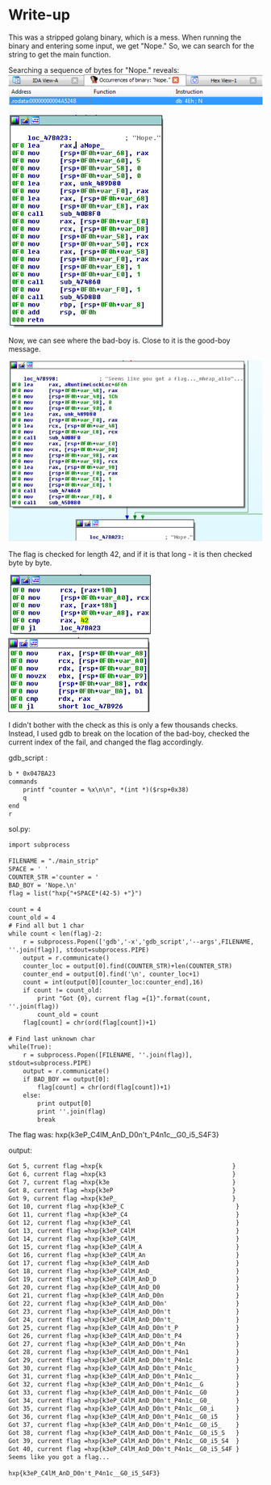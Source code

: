 # Write-up

This was a stripped golang binary, which is a mess.
When running the binary and entering some input, we get "Nope."
So, we can search for the string to get the main function.

Searching a sequence of bytes for "Nope." reveals:
!["Nope." search](1.png)

!["Nope." location](2.png)

Now, we can see where the bad-boy is. Close to it is the good-boy message.

![good/bad boy](3.png)

The flag is checked for length 42, and if it is that long - it is then checked byte by byte.

![Length check](4.png)
![byte check](5.png)

I didn't bother with the check as this is only a few thousands checks. Instead, I used gdb to break on the location of the bad-boy, checked the current index of the fail, and changed the flag accordingly.

gdb_script : 
```
b * 0x047BA23
commands
    printf "counter = %x\n\n", *(int *)($rsp+0x38)
    q
end
r
```
sol.py:
```
import subprocess

FILENAME = "./main_strip"
SPACE = ' '
COUNTER_STR ='counter = '
BAD_BOY = 'Nope.\n'
flag = list("hxp{"+SPACE*(42-5) +"}")

count = 4
count_old = 4
# Find all but 1 char
while count < len(flag)-2:
    r = subprocess.Popen(['gdb','-x','gdb_script','--args',FILENAME, ''.join(flag)], stdout=subprocess.PIPE)
    output = r.communicate()
    counter_loc = output[0].find(COUNTER_STR)+len(COUNTER_STR)
    counter_end = output[0].find('\n', counter_loc+1)
    count = int(output[0][counter_loc:counter_end],16)
    if count != count_old:
        print "Got {0}, current flag ={1}".format(count, ''.join(flag))
        count_old = count
    flag[count] = chr(ord(flag[count])+1)

# Find last unknown char
while(True):
    r = subprocess.Popen([FILENAME, ''.join(flag)], stdout=subprocess.PIPE)
    output = r.communicate()
    if BAD_BOY == output[0]:
        flag[count] = chr(ord(flag[count])+1)
    else:
        print output[0]
        print ''.join(flag)
        break
```
The flag was: hxp{k3eP_C4lM_AnD_D0n't_P4n1c__G0_i5_S4F3}

output:
```
Got 5, current flag =hxp{k                                    }
Got 6, current flag =hxp{k3                                   }
Got 7, current flag =hxp{k3e                                  }
Got 8, current flag =hxp{k3eP                                 }
Got 9, current flag =hxp{k3eP_                                }
Got 10, current flag =hxp{k3eP_C                               }
Got 11, current flag =hxp{k3eP_C4                              }
Got 12, current flag =hxp{k3eP_C4l                             }
Got 13, current flag =hxp{k3eP_C4lM                            }
Got 14, current flag =hxp{k3eP_C4lM_                           }
Got 15, current flag =hxp{k3eP_C4lM_A                          }
Got 16, current flag =hxp{k3eP_C4lM_An                         }
Got 17, current flag =hxp{k3eP_C4lM_AnD                        }
Got 18, current flag =hxp{k3eP_C4lM_AnD_                       }
Got 19, current flag =hxp{k3eP_C4lM_AnD_D                      }
Got 20, current flag =hxp{k3eP_C4lM_AnD_D0                     }
Got 21, current flag =hxp{k3eP_C4lM_AnD_D0n                    }
Got 22, current flag =hxp{k3eP_C4lM_AnD_D0n'                   }
Got 23, current flag =hxp{k3eP_C4lM_AnD_D0n't                  }
Got 24, current flag =hxp{k3eP_C4lM_AnD_D0n't_                 }
Got 25, current flag =hxp{k3eP_C4lM_AnD_D0n't_P                }
Got 26, current flag =hxp{k3eP_C4lM_AnD_D0n't_P4               }
Got 27, current flag =hxp{k3eP_C4lM_AnD_D0n't_P4n              }
Got 28, current flag =hxp{k3eP_C4lM_AnD_D0n't_P4n1             }
Got 29, current flag =hxp{k3eP_C4lM_AnD_D0n't_P4n1c            }
Got 30, current flag =hxp{k3eP_C4lM_AnD_D0n't_P4n1c_           }
Got 31, current flag =hxp{k3eP_C4lM_AnD_D0n't_P4n1c__          }
Got 32, current flag =hxp{k3eP_C4lM_AnD_D0n't_P4n1c__G         }
Got 33, current flag =hxp{k3eP_C4lM_AnD_D0n't_P4n1c__G0        }
Got 34, current flag =hxp{k3eP_C4lM_AnD_D0n't_P4n1c__G0_       }
Got 35, current flag =hxp{k3eP_C4lM_AnD_D0n't_P4n1c__G0_i      }
Got 36, current flag =hxp{k3eP_C4lM_AnD_D0n't_P4n1c__G0_i5     }
Got 37, current flag =hxp{k3eP_C4lM_AnD_D0n't_P4n1c__G0_i5_    }
Got 38, current flag =hxp{k3eP_C4lM_AnD_D0n't_P4n1c__G0_i5_S   }
Got 39, current flag =hxp{k3eP_C4lM_AnD_D0n't_P4n1c__G0_i5_S4  }
Got 40, current flag =hxp{k3eP_C4lM_AnD_D0n't_P4n1c__G0_i5_S4F }
Seems like you got a flag...

hxp{k3eP_C4lM_AnD_D0n't_P4n1c__G0_i5_S4F3}

```
